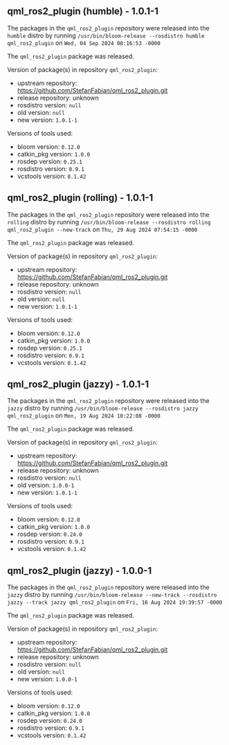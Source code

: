 ## qml_ros2_plugin (humble) - 1.0.1-1

The packages in the `qml_ros2_plugin` repository were released into the `humble` distro by running `/usr/bin/bloom-release --rosdistro humble qml_ros2_plugin` on `Wed, 04 Sep 2024 08:16:53 -0000`

The `qml_ros2_plugin` package was released.

Version of package(s) in repository `qml_ros2_plugin`:

- upstream repository: https://github.com/StefanFabian/qml_ros2_plugin.git
- release repository: unknown
- rosdistro version: `null`
- old version: `null`
- new version: `1.0.1-1`

Versions of tools used:

- bloom version: `0.12.0`
- catkin_pkg version: `1.0.0`
- rosdep version: `0.25.1`
- rosdistro version: `0.9.1`
- vcstools version: `0.1.42`


## qml_ros2_plugin (rolling) - 1.0.1-1

The packages in the `qml_ros2_plugin` repository were released into the `rolling` distro by running `/usr/bin/bloom-release --rosdistro rolling qml_ros2_plugin --new-track` on `Thu, 29 Aug 2024 07:54:15 -0000`

The `qml_ros2_plugin` package was released.

Version of package(s) in repository `qml_ros2_plugin`:

- upstream repository: https://github.com/StefanFabian/qml_ros2_plugin.git
- release repository: unknown
- rosdistro version: `null`
- old version: `null`
- new version: `1.0.1-1`

Versions of tools used:

- bloom version: `0.12.0`
- catkin_pkg version: `1.0.0`
- rosdep version: `0.25.1`
- rosdistro version: `0.9.1`
- vcstools version: `0.1.42`


## qml_ros2_plugin (jazzy) - 1.0.1-1

The packages in the `qml_ros2_plugin` repository were released into the `jazzy` distro by running `/usr/bin/bloom-release --rosdistro jazzy qml_ros2_plugin` on `Mon, 19 Aug 2024 10:22:08 -0000`

The `qml_ros2_plugin` package was released.

Version of package(s) in repository `qml_ros2_plugin`:

- upstream repository: https://github.com/StefanFabian/qml_ros2_plugin.git
- release repository: unknown
- rosdistro version: `null`
- old version: `1.0.0-1`
- new version: `1.0.1-1`

Versions of tools used:

- bloom version: `0.12.0`
- catkin_pkg version: `1.0.0`
- rosdep version: `0.24.0`
- rosdistro version: `0.9.1`
- vcstools version: `0.1.42`


## qml_ros2_plugin (jazzy) - 1.0.0-1

The packages in the `qml_ros2_plugin` repository were released into the `jazzy` distro by running `/usr/bin/bloom-release --new-track --rosdistro jazzy --track jazzy qml_ros2_plugin` on `Fri, 16 Aug 2024 19:39:57 -0000`

The `qml_ros2_plugin` package was released.

Version of package(s) in repository `qml_ros2_plugin`:

- upstream repository: https://github.com/StefanFabian/qml_ros2_plugin.git
- release repository: unknown
- rosdistro version: `null`
- old version: `null`
- new version: `1.0.0-1`

Versions of tools used:

- bloom version: `0.12.0`
- catkin_pkg version: `1.0.0`
- rosdep version: `0.24.0`
- rosdistro version: `0.9.1`
- vcstools version: `0.1.42`


